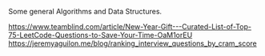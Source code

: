 Some general Algorithms and Data Structures.

https://www.teamblind.com/article/New-Year-Gift---Curated-List-of-Top-75-LeetCode-Questions-to-Save-Your-Time-OaM1orEU
https://jeremyaguilon.me/blog/ranking_interview_questions_by_cram_score